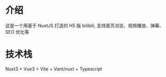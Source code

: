 # 介绍

这是一个用基于 NuxtJS 打造的 H5 版 bilibili, 支持首页浏览、视频播放、弹幕、SEO 优化等 

# 技术栈
Nuxt3 + Vue3 + Vite + Vant/nuxt + Typescript 